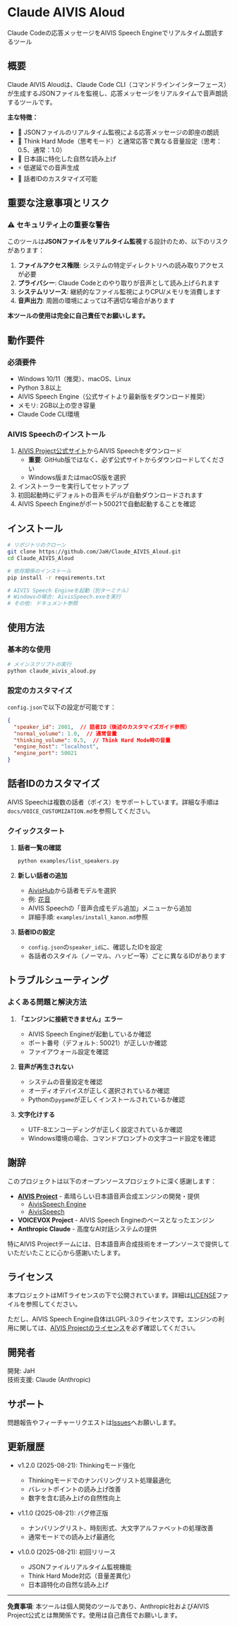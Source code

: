 # Claude AIVIS Aloud

Claude Codeの応答メッセージをAIVIS Speech Engineでリアルタイム朗読するツール

## 概要

Claude AIVIS Aloudは、Claude Code CLI（コマンドラインインターフェース）が生成するJSONファイルを監視し、応答メッセージをリアルタイムで音声朗読するツールです。

**主な特徴：**
- 📝 JSONファイルのリアルタイム監視による応答メッセージの即座の朗読
- 🧠 Think Hard Mode（思考モード）と通常応答で異なる音量設定（思考：0.5、通常：1.0）
- 🎯 日本語に特化した自然な読み上げ
- ⚡ 低遅延での音声生成
- 🔧 話者IDのカスタマイズ可能

## 重要な注意事項とリスク

### ⚠️ セキュリティ上の重要な警告

このツールは**JSONファイルをリアルタイム監視**する設計のため、以下のリスクがあります：

1. **ファイルアクセス権限**: システムの特定ディレクトリへの読み取りアクセスが必要
2. **プライバシー**: Claude Codeとのやり取りが音声として読み上げられます
3. **システムリソース**: 継続的なファイル監視によりCPU/メモリを消費します
4. **音声出力**: 周囲の環境によっては不適切な場合があります

**本ツールの使用は完全に自己責任でお願いします。**

## 動作要件

### 必須要件
- Windows 10/11（推奨）、macOS、Linux
- Python 3.8以上
- AIVIS Speech Engine（公式サイトより最新版をダウンロード推奨）
- メモリ: 2GB以上の空き容量
- Claude Code CLI環境

### AIVIS Speechのインストール

1. [AIVIS Project公式サイト](https://aivis-project.com/)からAIVIS Speechをダウンロード
   - **重要**: GitHub版ではなく、必ず公式サイトからダウンロードしてください
   - Windows版またはmacOS版を選択
2. インストーラーを実行してセットアップ
3. 初回起動時にデフォルトの音声モデルが自動ダウンロードされます
4. AIVIS Speech Engineがポート50021で自動起動することを確認

## インストール

```bash
# リポジトリのクローン
git clone https://github.com/JaH/Claude_AIVIS_Aloud.git
cd Claude_AIVIS_Aloud

# 依存関係のインストール
pip install -r requirements.txt

# AIVIS Speech Engineを起動（別ターミナル）
# Windowsの場合: AivisSpeech.exeを実行
# その他: ドキュメント参照
```

## 使用方法

### 基本的な使用

```bash
# メインスクリプトの実行
python claude_aivis_aloud.py
```

### 設定のカスタマイズ

`config.json`で以下の設定が可能です：

```json
{
  "speaker_id": 2001,  // 話者ID（後述のカスタマイズガイド参照）
  "normal_volume": 1.0,  // 通常音量
  "thinking_volume": 0.5,  // Think Hard Mode時の音量
  "engine_host": "localhost",
  "engine_port": 50021
}
```

## 話者IDのカスタマイズ

AIVIS Speechは複数の話者（ボイス）をサポートしています。詳細な手順は`docs/VOICE_CUSTOMIZATION.md`を参照してください。

### クイックスタート

1. **話者一覧の確認**
   ```bash
   python examples/list_speakers.py
   ```

2. **新しい話者の追加**
   - [AivisHub](https://hub.aivis-project.com/)から話者モデルを選択
   - 例: [花音](https://hub.aivis-project.com/aivm-models/a670e6b8-0852-45b2-8704-1bc9862f2fe6)
   - AIVIS Speechの「音声合成モデル追加」メニューから追加
   - 詳細手順: `examples/install_kanon.md`参照

3. **話者IDの設定**
   - `config.json`の`speaker_id`に、確認したIDを設定
   - 各話者のスタイル（ノーマル、ハッピー等）ごとに異なるIDがあります

## トラブルシューティング

### よくある問題と解決方法

1. **「エンジンに接続できません」エラー**
   - AIVIS Speech Engineが起動しているか確認
   - ポート番号（デフォルト: 50021）が正しいか確認
   - ファイアウォール設定を確認

2. **音声が再生されない**
   - システムの音量設定を確認
   - オーディオデバイスが正しく選択されているか確認
   - Pythonの`pygame`が正しくインストールされているか確認

3. **文字化けする**
   - UTF-8エンコーディングが正しく設定されているか確認
   - Windows環境の場合、コマンドプロンプトの文字コード設定を確認

## 謝辞

このプロジェクトは以下のオープンソースプロジェクトに深く感謝します：

- **[AIVIS Project](https://github.com/Aivis-Project)** - 素晴らしい日本語音声合成エンジンの開発・提供
  - [AivisSpeech Engine](https://github.com/Aivis-Project/AivisSpeech-Engine)
  - [AivisSpeech](https://github.com/Aivis-Project/AivisSpeech)
- **VOICEVOX Project** - AIVIS Speech Engineのベースとなったエンジン
- **Anthropic Claude** - 高度なAI対話システムの提供

特にAIVIS Projectチームには、日本語音声合成技術をオープンソースで提供していただいたことに心から感謝いたします。

## ライセンス

本プロジェクトはMITライセンスの下で公開されています。詳細は[LICENSE](LICENSE)ファイルを参照してください。

ただし、AIVIS Speech Engine自体はLGPL-3.0ライセンスです。エンジンの利用に関しては、[AIVIS Projectのライセンス](https://github.com/Aivis-Project/AivisSpeech-Engine/blob/master/LICENSE)を必ず確認してください。

## 開発者

開発: JaH  
技術支援: Claude (Anthropic)

## サポート

問題報告やフィーチャーリクエストは[Issues](https://github.com/JaH/Claude_AIVIS_Aloud/issues)へお願いします。

## 更新履歴

- v1.2.0 (2025-08-21): Thinkingモード強化
  - Thinkingモードでのナンバリングリスト処理最適化
  - バレットポイントの読み上げ改善
  - 数字を含む読み上げの自然性向上

- v1.1.0 (2025-08-21): バグ修正版
  - ナンバリングリスト、時刻形式、大文字アルファベットの処理改善
  - 通常モードでの読み上げ最適化

- v1.0.0 (2025-08-21): 初回リリース
  - JSONファイルリアルタイム監視機能
  - Think Hard Mode対応（音量差異化）
  - 日本語特化の自然な読み上げ

---

**免責事項**: 本ツールは個人開発のツールであり、Anthropic社およびAIVIS Project公式とは無関係です。使用は自己責任でお願いします。